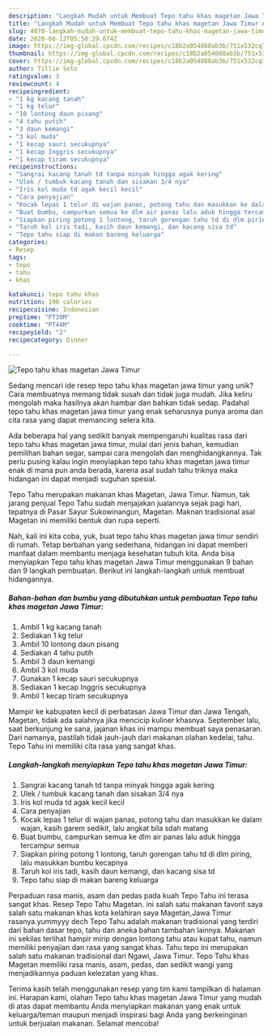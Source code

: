 ```yaml
---
description: "Langkah Mudah untuk Membuat Tepo tahu khas magetan Jawa Timur Anti Gagal"
title: "Langkah Mudah untuk Membuat Tepo tahu khas magetan Jawa Timur Anti Gagal"
slug: 4070-langkah-mudah-untuk-membuat-tepo-tahu-khas-magetan-jawa-timur-anti-gagal
date: 2020-08-12T05:58:29.674Z
image: https://img-global.cpcdn.com/recipes/c18b2a054088ab3b/751x532cq70/tepo-tahu-khas-magetan-jawa-timur-foto-resep-utama.jpg
thumbnail: https://img-global.cpcdn.com/recipes/c18b2a054088ab3b/751x532cq70/tepo-tahu-khas-magetan-jawa-timur-foto-resep-utama.jpg
cover: https://img-global.cpcdn.com/recipes/c18b2a054088ab3b/751x532cq70/tepo-tahu-khas-magetan-jawa-timur-foto-resep-utama.jpg
author: Tillie Soto
ratingvalue: 3
reviewcount: 4
recipeingredient:
- "1 kg kacang tanah"
- "1 kg telur"
- "10 lontong daun pisang"
- "4 tahu putih"
- "3 daun kemangi"
- "3 kol muda"
- "1 kecap sauri secukupnya"
- "1 kecap Inggris secukupnya"
- "1 kecap tiram secukupnya"
recipeinstructions:
- "Sangrai kacang tanah td tanpa minyak hingga agak kering"
- "Ulek / tumbuk kacang tanah dan sisakan 3/4 nya"
- "Iris kol muda td agak kecil kecil"
- "Cara penyajian"
- "Kocak lepas 1 telur di wajan panas, potong tahu dan masukkan ke dalam wajan, kasih garem sedikit, lalu angkat bila sdah matang"
- "Buat bumbu, campurkan semua ke dlm air panas lalu aduk hingga tercampur semua"
- "Siapkan piring potong 1 lontong, taruh gorengan tahu td di dlm piring, lalu masukkan bumbu kecapnya"
- "Taruh kol iris tadi, kasih daun kemangi, dan kacang sisa td"
- "Tepo tahu siap di makan bareng keluarga"
categories:
- Resep
tags:
- tepo
- tahu
- khas

katakunci: tepo tahu khas 
nutrition: 198 calories
recipecuisine: Indonesian
preptime: "PT39M"
cooktime: "PT44M"
recipeyield: "2"
recipecategory: Dinner

---
```



![Tepo tahu khas magetan Jawa Timur](https://img-global.cpcdn.com/recipes/c18b2a054088ab3b/751x532cq70/tepo-tahu-khas-magetan-jawa-timur-foto-resep-utama.jpg)

Sedang mencari ide resep tepo tahu khas magetan jawa timur yang unik? Cara membuatnya memang tidak susah dan tidak juga mudah. Jika keliru mengolah maka hasilnya akan hambar dan bahkan tidak sedap. Padahal tepo tahu khas magetan jawa timur yang enak seharusnya punya aroma dan cita rasa yang dapat memancing selera kita.

Ada beberapa hal yang sedikit banyak mempengaruhi kualitas rasa dari tepo tahu khas magetan jawa timur, mulai dari jenis bahan, kemudian pemilihan bahan segar, sampai cara mengolah dan menghidangkannya. Tak perlu pusing kalau ingin menyiapkan tepo tahu khas magetan jawa timur enak di mana pun anda berada, karena asal sudah tahu triknya maka hidangan ini dapat menjadi suguhan spesial.

Tepo Tahu merupakan makanan khas Magetan, Jawa Timur. Namun, tak jarang penjual Tepo Tahu sudah menjajakan jualannya sejak pagi hari, tepatnya di Pasar Sayur Sukowinangun, Magetan. Maknan tradisional asal Magetan ini memiliki bentuk dan rupa seperti.


Nah, kali ini kita coba, yuk, buat tepo tahu khas magetan jawa timur sendiri di rumah. Tetap berbahan yang sederhana, hidangan ini dapat memberi manfaat dalam membantu menjaga kesehatan tubuh kita. Anda bisa menyiapkan Tepo tahu khas magetan Jawa Timur menggunakan 9 bahan dan 9 langkah pembuatan. Berikut ini langkah-langkah untuk membuat hidangannya.

<!--inarticleads1-->

##### Bahan-bahan dan bumbu yang dibutuhkan untuk pembuatan Tepo tahu khas magetan Jawa Timur:

1. Ambil 1 kg kacang tanah
1. Sediakan 1 kg telur
1. Ambil 10 lontong daun pisang
1. Sediakan 4 tahu putih
1. Ambil 3 daun kemangi
1. Ambil 3 kol muda
1. Gunakan 1 kecap sauri secukupnya
1. Sediakan 1 kecap Inggris secukupnya
1. Ambil 1 kecap tiram secukupnya


Mampir ke kabupaten kecil di perbatasan Jawa Timur dan Jawa Tengah, Magetan, tidak ada salahnya jika mencicip kuliner khasnya. September lalu, saat berkunjung ke sana, jajanan khas ini mampu membuat saya penasaran. Dari namanya, pastilah tidak jauh-jauh dari makanan olahan kedelai, tahu. Tepo Tahu ini memiliki cita rasa yang sangat khas. 

<!--inarticleads2-->

##### Langkah-langkah menyiapkan Tepo tahu khas magetan Jawa Timur:

1. Sangrai kacang tanah td tanpa minyak hingga agak kering
1. Ulek / tumbuk kacang tanah dan sisakan 3/4 nya
1. Iris kol muda td agak kecil kecil
1. Cara penyajian
1. Kocak lepas 1 telur di wajan panas, potong tahu dan masukkan ke dalam wajan, kasih garem sedikit, lalu angkat bila sdah matang
1. Buat bumbu, campurkan semua ke dlm air panas lalu aduk hingga tercampur semua
1. Siapkan piring potong 1 lontong, taruh gorengan tahu td di dlm piring, lalu masukkan bumbu kecapnya
1. Taruh kol iris tadi, kasih daun kemangi, dan kacang sisa td
1. Tepo tahu siap di makan bareng keluarga


Perpaduan rasa manis, asam dan pedas pada kuah Tepo Tahu ini terasa sangat khas. Resep Tepo Tahu Magetan. ini salah satu makanan favorit saya salah satu makanan khas kota kelahiran saya Magetan,Jawa Timur rasanya.yummyyy dech Tepo Tahu adalah makanan tradisional yang terdiri dari bahan dasar tepo, tahu dan aneka bahan tambahan lainnya. Makanan ini sekilas terlihat hampir mirip dengan lontong tahu atau kupat tahu, namun memiliki penyajian dan rasa yang sangat khas. Tahu tepo ini merupakan salah satu makanan tradisional dari Ngawi, Jawa Timur. Tepo Tahu khas Magetan memiliki rasa manis, asam, pedas, dan sedikit wangi yang menjadikannya paduan kelezatan yang khas. 

Terima kasih telah menggunakan resep yang tim kami tampilkan di halaman ini. Harapan kami, olahan Tepo tahu khas magetan Jawa Timur yang mudah di atas dapat membantu Anda menyiapkan makanan yang enak untuk keluarga/teman maupun menjadi inspirasi bagi Anda yang berkeinginan untuk berjualan makanan. Selamat mencoba!
